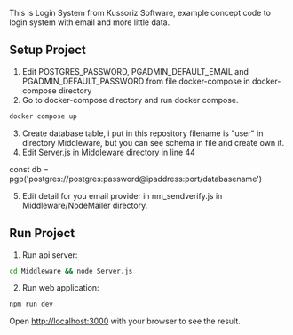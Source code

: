 This is Login System from Kussoriz Software, example concept code to login system with email and more little data.

## Setup Project
1. Edit POSTGRES_PASSWORD, PGADMIN_DEFAULT_EMAIL and PGADMIN_DEFAULT_PASSWORD from file docker-compose in docker-compose directory
2. Go to docker-compose directory and run docker compose.

```bash
docker compose up
```

3. Create database table, i put in this repository filename is "user" in directory Middleware, but you can see schema in file and create own it.
4. Edit Server.js in Middleware directory in line 44

const db = pgp('postgres://postgres:password@ipaddress:port/databasename')

5. Edit detail for you email provider in nm_sendverify.js in Middleware/NodeMailer directory.
## Run Project
1. Run api server:

```bash
cd Middleware && node Server.js
```

2. Run web application:

```bash
npm run dev
```

Open [http://localhost:3000](http://localhost:3000) with your browser to see the result.